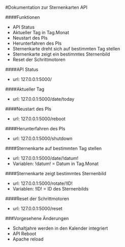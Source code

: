 #Dokumentation zur Sternenkarten API

####Funktionen
- API Status
- Aktueller Tag in Tag.Monat
- Neustart des PIs
- Herunterfahren des PIs
- Sternenkarte dreht sich auf bestimmten Tag stellen
- Sternenkarte zeigt ein bestimmtes Sternenbild
- Reset der Schrittmotoren 

####API Status
- url: 127.0.0.1:5000/

####Aktueller Tag
- url: 127.0.0.1:5000/date/today

####Neustart des PIs
- url: 127.0.0.1:5000/reboot

####Herunterfahren des PIs
- url: 127.0.0.1:5000/shutdown

####Sternenkarte auf bestimmten Tag stellen
- url: 127.0.0.1:5000/date/!datum!
- Variablen: !datum! = Datum in Tag.Monat

####Sternenkarte zeigt bestimmtes Sternenbild
- url: 127.0.0.1:5000/rotate/!ID!
- Variablen: !ID! = ID des Sternenbilds

####Reset der Schrittmotoren
- url: 127.0.0.1:5000/reset

###Vorgesehene Änderungen
- Schaltjahre werden in den Kalender integriert
- API Reboot
- Apache reload

